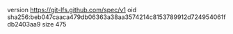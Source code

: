 version https://git-lfs.github.com/spec/v1
oid sha256:beb047caaca479db06363a38aa3574214c8153789912d724954061fdb2403aa9
size 475
